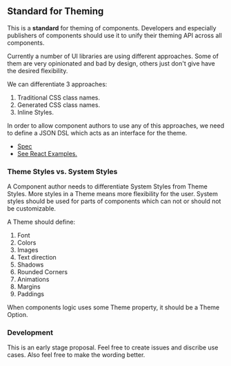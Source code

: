 ## Standard for Theming

This is a __standard__ for theming of components. Developers and especially publishers of components should use it to unify their theming API across all components.

Currently a number of UI libraries are using different approaches. Some of them are very opinionated and bad by design, others just don't give have the desired flexibility.

We can differentiate 3 approaches:

1. Traditional CSS class names.
1. Generated CSS class names.
1. Inline Styles.

In order to allow component authors to use any of this approaches, we need to define a JSON DSL which acts as an interface for the theme.

- [Spec](./spec.md)
- [See React Examples.](./react-examples)

### Theme Styles vs. System Styles

A Component author needs to differentiate System Styles from Theme Styles. More styles in a Theme means more flexibility for the user. System styles should be used for parts of components which can not or should not be customizable.

A Theme should define:

1. Font
1. Colors
1. Images
1. Text direction
1. Shadows
1. Rounded Corners
1. Animations
1. Margins
1. Paddings

When components logic uses some Theme property, it should be a Theme Option.

### Development

This is an early stage proposal. Feel free to create issues and discribe use cases. Also feel free to make the wording better.



